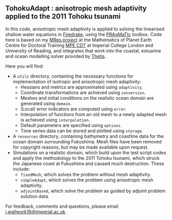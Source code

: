 ## TohokuAdapt : anisotropic mesh adaptivity applied to the 2011 Tohoku tsunami ##

In this code, anisotropic mesh adaptivity is applied to solving the linearised shallow water equations in
[Firedrake][1], using the [PRAgMaTIc][2] toolbox. Code here is based on my [MRes project][3] at the Mathematics of
Planet Earth Centre for Doctoral Training [MPE CDT][4] at Imperial College London and University of Reading, and
integrates that work into the coastal, estuarine and ocean modelling solver provided by [Thetis][5].

Here you will find:
* A ``utils`` directory, containing the necessary functions for implementation of isotropic and anisotropic mesh
adaptivity:
    * Hessians and metrics are approximated using ``adaptivity``.
    * Coordinate transformations are achieved using ``conversion``.
    * Meshes and initial conditions on the realistic ocean domain are generated using ``domain``.
    * (Local) error indicators are computed using ``error``.
    * Interpolation of functions from an old mesh to a newly adapted mesh is achieved using ``interpolation``.
    * Default parameters are specified using ``options``.
    * Time series data can be stored and plotted using ``storage``.
* A ``resources`` directory, containing bathymetry and coastline data for the ocean domain surrounding Fukushima. Mesh
files have been removed for copyright reasons, but may be made available upon request.
* Simulations on a realistic domain, which build upon the test script codes and apply the methodology to the 2011 Tohoku
tsunami, which struck the Japanese coast at Fukushima and caused much destruction. These include:
    * ``fixedMesh``, which solves the problem without mesh adaptivity.
    * ``simpleAdapt``, which solves the problem using anisotropic mesh adaptivity.
    * ``adjointBased``, which solve the problem as guided by adjoint problem solution data.

For feedback, comments and questions, please email j.wallwork16@imperial.ac.uk.

[1]: http://firedrakeproject.org/ "Firedrake"
[2]: https://github.com/meshadaptation/pragmatic "PRAgMaTIc"
[3]: https://github.com/jwallwork23/MResProject "MRes project"
[4]: http://mpecdt.org "MPE CDT"
[5]: http://thetisproject.org/index.html "Thetis"